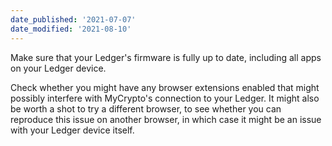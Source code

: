 ```yaml
---
date_published: '2021-07-07'
date_modified: '2021-08-10'
---
```


Make sure that your Ledger's firmware is fully up to date, including all apps on your Ledger device.

Check whether you might have any browser extensions enabled that might possibly interfere with MyCrypto's connection to your Ledger. It might also be worth a shot to try a different browser, to see whether you can reproduce this issue on another browser, in which case it might be an issue with your Ledger device itself.
